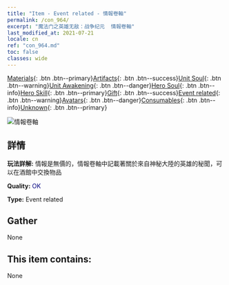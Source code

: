 ```yaml
---
title: "Item - Event related - 情報卷軸"
permalink: /con_964/
excerpt: "魔法门之英雄无敌：战争纪元  情報卷軸"
last_modified_at: 2021-07-21
locale: cn
ref: "con_964.md"
toc: false
classes: wide
---
```

 [Materials](/ItemsCN/){: .btn .btn--primary}[Artifacts](/ItemsCN/Artifacts/){: .btn .btn--success}[Unit Soul](/ItemsCN/UnitSoul/){: .btn .btn--warning}[Unit Awakening](/ItemsCN/UnitAwakening/){: .btn .btn--danger}[Hero Soul](/ItemsCN/HeroSoul/){: .btn .btn--info}[Hero Skill](/ItemsCN/HeroSkill/){: .btn .btn--primary}[Gift](/ItemsCN/Gift/){: .btn .btn--success}[Event related](/ItemsCN/Events/){: .btn .btn--warning}[Avatars](/ItemsCN/Avatars/){: .btn .btn--danger}[Consumables](/ItemsCN/Consumables/){: .btn .btn--info}[Unknown](/ItemsCN/Unknown/){: .btn .btn--primary}

 ![情報卷軸](/images/t/i_40900.png)

## 詳情
 **玩法詳解:** 情報是無價的，情報卷軸中記載著關於來自神秘大陸的英雄的秘聞，可以在酒館中交換物品

 **Quality:** <span style="color: #000080">OK</span>

 **Type:** Event related

## Gather

  None

## This item contains:

  None

